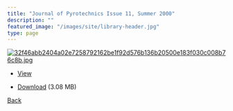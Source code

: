 ```yaml
---
title: "Journal of Pyrotechnics Issue 11, Summer 2000"
description: ""
featured_image: "/images/site/library-header.jpg"
type: page
---
```


<a href="https://drive.google.com/uc?export=view&id=1hlgPEPoUcODjExMQePwr6FHLUOvB2Qxj" target="_blank">![32f46abb2404a02e7258792162be1f92d576b136b20500e183f030c008b76c8b.jpg](https://drive.google.com/uc?export=view&id=14fXx9q9MEO5zHD-wlitdsX32923xSKUL)</a>
* <a href="https://drive.google.com/uc?export=view&id=1hlgPEPoUcODjExMQePwr6FHLUOvB2Qxj" target="_blank">View</a>

* [Download](https://drive.google.com/uc?export=download&id=1hlgPEPoUcODjExMQePwr6FHLUOvB2Qxj) (3.08 MB)

[Back](/library/)
